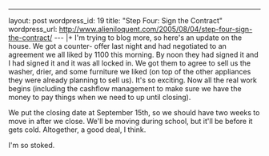 --- 
layout: post
wordpress_id: 19
title: "Step Four: Sign the Contract"
wordpress_url: http://www.alieniloquent.com/2005/08/04/step-four-sign-the-contract/
--- |+
I'm trying to blog more, so here's an update on the house. We got a counter-
offer last night and had negotiated to an agreement we all liked by 1100 this
morning. By noon they had signed it and I had signed it and it was all locked
in. We got them to agree to sell us the washer, drier, and some furniture we
liked (on top of the other appliances they were already planning to sell us).
It's so exciting. Now all the real work begins (including the cashflow
management to make sure we have the money to pay things when we need to up
until closing).

We put the closing date at September 15th, so we should have two weeks to move
in after we close. We'll be moving during school, but it'll be before it gets
cold. Altogether, a good deal, I think.

I'm so stoked.

